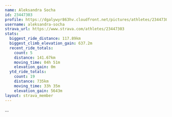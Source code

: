```yaml
---
name: Aleksandra Socha
id: 23447303
profile: https://dgalywyr863hv.cloudfront.net/pictures/athletes/23447303/14745546/4/large.jpg
username: aleksandra-socha
strava_url: https://www.strava.com/athletes/23447303
stats:
  biggest_ride_distance: 117.89km
  biggest_climb_elevation_gain: 637.2m
  recent_ride_totals:
    count: 5
    distance: 141.67km
    moving_time: 04h 51m
    elevation_gain: 0m
  ytd_ride_totals:
    count: 19
    distance: 735km
    moving_time: 33h 35m
    elevation_gain: 5643m
layout: strava_member
--- 
```

...
